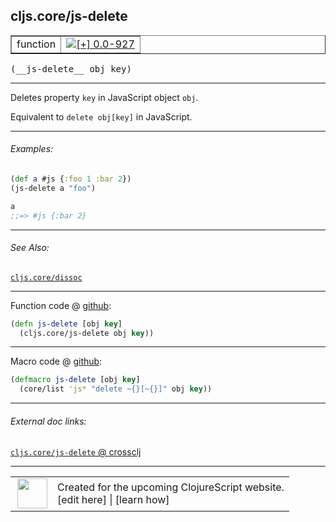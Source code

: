 ## cljs.core/js-delete



 <table border="1">
<tr>
<td>function</td>
<td><a href="https://github.com/cljsinfo/cljs-api-docs/tree/0.0-927"><img valign="middle" alt="[+] 0.0-927" title="Added in 0.0-927" src="https://img.shields.io/badge/+-0.0--927-lightgrey.svg"></a> </td>
</tr>
</table>


 <samp>
(__js-delete__ obj key)<br>
</samp>

---

Deletes property `key` in JavaScript object `obj`.

Equivalent to `delete obj[key]` in JavaScript.

---

###### Examples:

```clj
(def a #js {:foo 1 :bar 2})
(js-delete a "foo")

a
;;=> #js {:bar 2}
```

---

###### See Also:

[`cljs.core/dissoc`](cljs.core_dissoc.md)<br>

---




Function code @ [github](https://github.com/clojure/clojurescript/blob/r2301/src/cljs/cljs/core.cljs#L1391-L1392):

```clj
(defn js-delete [obj key]
  (cljs.core/js-delete obj key))
```

<!--
Repo - tag - source tree - lines:

 <pre>
clojurescript @ r2301
└── src
    └── cljs
        └── cljs
            └── <ins>[core.cljs:1391-1392](https://github.com/clojure/clojurescript/blob/r2301/src/cljs/cljs/core.cljs#L1391-L1392)</ins>
</pre>

-->

---

Macro code @ [github](https://github.com/clojure/clojurescript/blob/r2301/src/clj/cljs/core.clj#L307-L308):

```clj
(defmacro js-delete [obj key]
  (core/list 'js* "delete ~{}[~{}]" obj key))
```

<!--
Repo - tag - source tree - lines:

 <pre>
clojurescript @ r2301
└── src
    └── clj
        └── cljs
            └── <ins>[core.clj:307-308](https://github.com/clojure/clojurescript/blob/r2301/src/clj/cljs/core.clj#L307-L308)</ins>
</pre>
-->

---


###### External doc links:

[`cljs.core/js-delete` @ crossclj](http://crossclj.info/fun/cljs.core.cljs/js-delete.html)<br>

---

 <table>
<tr><td>
<img valign="middle" align="right" width="48px" src="http://i.imgur.com/Hi20huC.png">
</td><td>
Created for the upcoming ClojureScript website.<br>
[edit here] | [learn how]
</td></tr></table>

[edit here]:https://github.com/cljsinfo/cljs-api-docs/blob/master/cljsdoc/cljs.core_js-delete.cljsdoc
[learn how]:https://github.com/cljsinfo/cljs-api-docs/wiki/cljsdoc-files

<!--

This information was too distracting to show to readers, but I'll leave it
commented here since it is helpful to:

- pretty-print the data used to generate this document
- and show how to retrieve that data



The API data for this symbol:

```clj
{:description "Deletes property `key` in JavaScript object `obj`.\n\nEquivalent to `delete obj[key]` in JavaScript.",
 :ns "cljs.core",
 :name "js-delete",
 :signature ["[obj key]"],
 :history [["+" "0.0-927"]],
 :type "function",
 :related ["cljs.core/dissoc"],
 :full-name-encode "cljs.core_js-delete",
 :source {:code "(defn js-delete [obj key]\n  (cljs.core/js-delete obj key))",
          :title "Function code",
          :repo "clojurescript",
          :tag "r2301",
          :filename "src/cljs/cljs/core.cljs",
          :lines [1391 1392]},
 :extra-sources [{:code "(defmacro js-delete [obj key]\n  (core/list 'js* \"delete ~{}[~{}]\" obj key))",
                  :title "Macro code",
                  :repo "clojurescript",
                  :tag "r2301",
                  :filename "src/clj/cljs/core.clj",
                  :lines [307 308]}],
 :examples [{:id "5b24ea",
             :content "```clj\n(def a #js {:foo 1 :bar 2})\n(js-delete a \"foo\")\n\na\n;;=> #js {:bar 2}\n```"}],
 :full-name "cljs.core/js-delete"}

```

Retrieve the API data for this symbol:

```clj
;; from Clojure REPL
(require '[clojure.edn :as edn])
(-> (slurp "https://raw.githubusercontent.com/cljsinfo/cljs-api-docs/catalog/cljs-api.edn")
    (edn/read-string)
    (get-in [:symbols "cljs.core/js-delete"]))
```

-->
